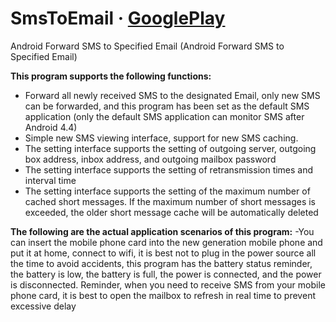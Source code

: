 # SmsToEmail &middot; [GooglePlay](https://play.google.com/store/apps/details?id=com.jason.app.smstoemail)
Android Forward SMS to Specified Email (Android Forward SMS to Specified Email)

**This program supports the following functions:**
-  Forward all newly received SMS to the designated Email, only new SMS can be forwarded, and this program has been set as the default SMS application (only the default SMS application can monitor SMS after Android 4.4)
-  Simple new SMS viewing interface, support for new SMS caching.
-  The setting interface supports the setting of outgoing server, outgoing box address, inbox address, and outgoing mailbox password
-  The setting interface supports the setting of retransmission times and interval time
-  The setting interface supports the setting of the maximum number of cached short messages. If the maximum number of short messages is exceeded, the older short message cache will be automatically deleted

**The following are the actual application scenarios of this program:**
-You can insert the mobile phone card into the new generation mobile phone and put it at home, connect to wifi, it is best not to plug in the power source all the time to avoid accidents, this program has the battery status reminder, the battery is low, the battery is full, the power is connected, and the power is disconnected. Reminder, when you need to receive SMS from your mobile phone card, it is best to open the mailbox to refresh in real time to prevent excessive delay
